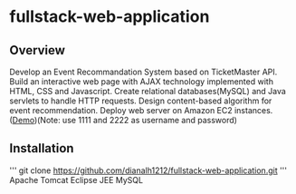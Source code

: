 # fullstack-web-application
 
## Overview
Develop an Event Recommandation System based on TicketMaster API. Build an interactive web page with AJAX technology implemented
with HTML, CSS and Javascript. Create relational databases(MySQL) and Java servlets to handle HTTP requests. Design content-based 
algorithm for event recommendation. Deploy web server on Amazon EC2 instances.([Demo](http://18.222.225.85/Jupiter/))(Note: use 1111 and 2222 as username and password)

## Installation
'''
 git clone https://github.com/dianalh1212/fullstack-web-application.git
'''
 Apache Tomcat
 Eclipse JEE 
 MySQL
 
 
 
